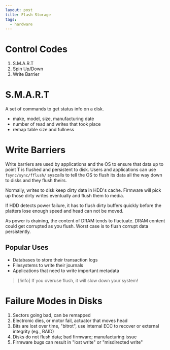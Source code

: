 ```yaml
---
layout: post
title: Flash Storage
tags:
  - hardware
---
```

# Control Codes

1. S.M.A.R.T
2. Spin Up/Down
3. Write Barrier

# S.M.A.R.T

A set of commands to get status info on a disk. 
- make, model, size, manufacturing date
- number of read and writes that took place
- remap table size and fullness

# Write Barriers

Write barriers are used by applications and the OS to ensure that data up to point T is flushed and persistent to disk. Users and applications can use `fsync/sync/fflush/` syscalls to tell the OS to flush its data all the way down to disks and they flush theirs.

Normally, writes to disk keep dirty data in HDD's cache. Firmware will pick up those dirty writes eventually and flush them to media.

If HDD detects power failure, it has to flush dirty buffers quickly before the platters lose enough speed and head can not be moved.

As power is draining, the content of DRAM tends to fluctuate. DRAM content could get corrupted as you flush. Worst case is to flush corrupt data persistently.

## Popular Uses

- Databases to store their transaction logs
- Filesystems to write their journals
- Applications that need to write important metadata

>[!info]
>If you overuse flush, it will slow down your system!

# Failure Modes in Disks

1. Sectors going bad, can be remapped
2. Electronic dies, or motor fail, actuator that moves head
3. Bits are lost over time, "bitrot", use internal ECC to recover or external integrity (eg., RAID)
4. Disks do not flush data; bad firmware; manufacturing issue
5. Firmware bugs can result in "lost write" or "misdirected write"